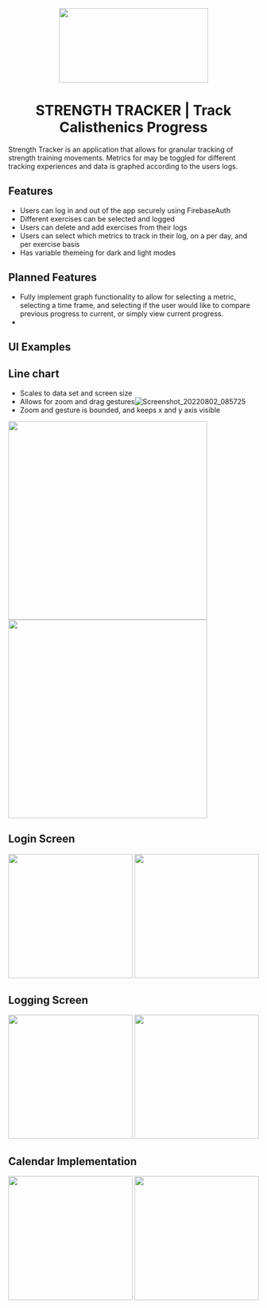 <center>
  <img src="https://user-images.githubusercontent.com/97764140/179423277-a956bb72-5ef0-43bb-b562-732214a55da1.jpg" width="300" height = "150">
<h1 align ="center">STRENGTH TRACKER | Track Calisthenics Progress</h1>
</center>
 
Strength Tracker is an application that allows for granular tracking of strength training movements. Metrics for may be toggled for different tracking experiences and data is graphed according to the users logs.  

## Features
* Users can log in and out of the app securely using FirebaseAuth
* Different exercises can be selected and logged
* Users can delete and add exercises from their logs
* Users can select which metrics to track in their log, on a per day, and per exercise basis
* Has variable themeing for dark and light modes

## Planned Features
* Fully implement graph functionality to allow for selecting a metric, selecting a time frame, and selecting if the user would like to compare previous progress to current, or simply view current progress. 
* 
## UI Examples   
## Line chart 
* Scales to data set and screen size
* Allows for zoom and drag gestures![Screenshot_20220802_085725]()
* Zoom and gesture is bounded, and keeps x and y axis visible


<img width="400px" src="https://user-images.githubusercontent.com/97764140/182381878-99e45f9b-9fde-4478-92fd-2d819a6301d1.png">   <img width="400px" src="https://user-images.githubusercontent.com/97764140/182381884-559c19e1-61f3-4f96-939c-8a7e950bdd28.png"> 

## Login Screen
<img width="250px" src="https://user-images.githubusercontent.com/97764140/179378823-bb6089e3-9522-4845-8f8c-a9411c8b314e.png"> <img width="250px" src="https://user-images.githubusercontent.com/97764140/179376139-b6525901-e70b-4b40-96b9-200f78dd5314.png"> 

## Logging Screen
<img width = "250px" img src="https://user-images.githubusercontent.com/97764140/179382557-ec086509-5d3c-4f3e-8893-196df7d48f43.png"> <img width = "250px" img src= "https://user-images.githubusercontent.com/97764140/179382597-9f9c9257-8574-49b1-8370-90a68e1e2087.png"/> 

## Calendar Implementation
<img width = "250px" img src= "https://user-images.githubusercontent.com/97764140/179382689-1cff234a-9e33-49fb-b6f2-4c4f1fde7511.png"/> <img width = "250px" img src= "https://user-images.githubusercontent.com/97764140/179382690-af982c78-a3e2-4c10-afe4-1a73e43315d1.png"/>





